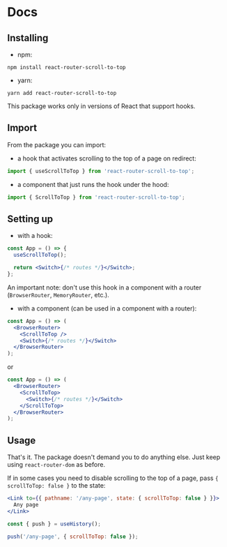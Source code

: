 # Docs

## Installing

- npm:

```shell
npm install react-router-scroll-to-top
```

- yarn:

```shell
yarn add react-router-scroll-to-top
```

This package works only in versions of React that support hooks.

## Import

From the package you can import:

- a hook that activates scrolling to the top of a page on redirect:

```javascript
import { useScrollToTop } from 'react-router-scroll-to-top';
```

- a component that just runs the hook under the hood:

```javascript
import { ScrollToTop } from 'react-router-scroll-to-top';
```

## Setting up

- with a hook:

```jsx
const App = () => {
  useScrollToTop();

  return <Switch>{/* routes */}</Switch>;
};
```

An important note: don't use this hook in a component with a router (`BrowserRouter`, `MemoryRouter`, etc.).

- with a component (can be used in a component with a router):

```jsx
const App = () => (
  <BrowserRouter>
    <ScrollToTop />
    <Switch>{/* routes */}</Switch>
  </BrowserRouter>
);
```

or

```jsx
const App = () => (
  <BrowserRouter>
    <ScrollToTop>
      <Switch>{/* routes */}</Switch>
    </ScrollToTop>
  </BrowserRouter>
);
```

## Usage

That's it. The package doesn't demand you to do anything else. Just keep using `react-router-dom` as before.

If in some cases you need to disable scrolling to the top of a page, pass `{ scrollToTop: false }` to the state:

```jsx
<Link to={{ pathname: '/any-page', state: { scrollToTop: false } }}>
  Any page
</Link>
```

```javascript
const { push } = useHistory();

push('/any-page', { scrollToTop: false });
```
